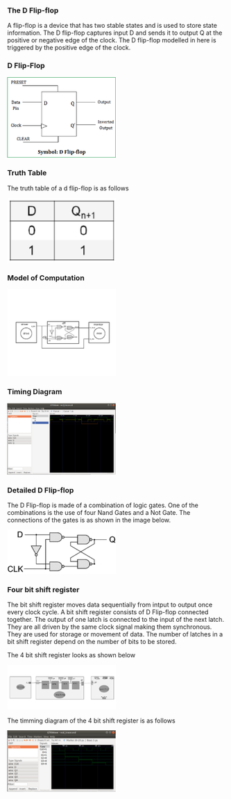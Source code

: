 ### The D Flip-flop
A flip-flop is a device that has two stable states and is used to store state information.
The D flip-flop captures input D and sends it to output Q at the positive or negative edge of the clock.
The D flip-flop modelled in here is triggered by the positive edge of the clock.<br>

### D Flip-Flop
<p align="left">
  <img src="img/dff.png" width="250"/>
</p>

### Truth Table 
The truth table of a d flip-flop is as follows<br>
<p align="left">
  <img src="img/dfftt.png" width="250"/>
</p>

### Model of Computation
<p align="left">
  <img src="img/dffmoc.png" width="250"/>
</p>

### Timing Diagram
<p align="left">
  <img src="img/dfftracediagram.png" width="250"/>
</p>

### Detailed D Flip-flop
The D Flip-flop is made of a combination of logic gates. One of the combinations is the use of four Nand Gates and a Not Gate. The connections of the gates is as shown in the image below.<br>
<p align="left">
  <img src="img/dffgates.png" width="250"/>
</p>

### Four bit shift register
The bit shift register moves data sequentially from intput to output once every clock cycle.
A bit shift register consists of D Flip-flop connected together. 
The output of one latch is connected to the input of the next latch.
They are all driven by the same clock signal making them synchronous.
They are used for storage or movement of data.
The number of latches in a bit shift register depend on the number of bits to be stored.<br>

The 4 bit shift register looks as shown below
<p align="left">
  <img src="img/moc.gif" width="250"/>
</p>

The timming diagram of the 4 bit shift register is as follows
<p align="left">
  <img src="img/shifttt.png" width="250"/>
</p>

